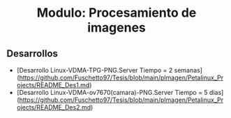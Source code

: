 <h1 align="center"> Modulo: Procesamiento de imagenes </h1> 

## Desarrollos

* [Desarrollo Linux-VDMA-TPG-PNG.Server Tiempo = 2 semanas] (https://github.com/Fuschetto97/Tesis/blob/main/pImagen/Petalinux_Projects/README_Des1.md)
* [Desarrollo Linux-VDMA-ov7670(camara)-PNG.Server Tiempo = 5 dias] (https://github.com/Fuschetto97/Tesis/blob/main/pImagen/Petalinux_Projects/README_Des2.md)

















